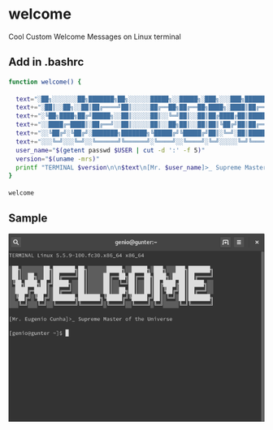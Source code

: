# welcome
Cool Custom Welcome Messages on Linux terminal

## Add in .bashrc

```sh
function welcome() {

  text="░██╗░░░░░░░██╗███████╗██╗░░░░░░█████╗░░█████╗░███╗░░░███╗███████╗\n"
  text+="░██║░░██╗░░██║██╔════╝██║░░░░░██╔══██╗██╔══██╗████╗░████║██╔════╝\n"
  text+="░╚██╗████╗██╔╝█████╗░░██║░░░░░██║░░╚═╝██║░░██║██╔████╔██║█████╗░░\n"
  text+="░░████╔═████║░██╔══╝░░██║░░░░░██║░░██╗██║░░██║██║╚██╔╝██║██╔══╝░░\n"
  text+="░░╚██╔╝░╚██╔╝░███████╗███████╗╚█████╔╝╚█████╔╝██║░╚═╝░██║███████╗\n"
  text+="░░░╚═╝░░░╚═╝░░╚══════╝╚══════╝░╚════╝░░╚════╝░╚═╝░░░░░╚═╝╚══════╝\n"
  user_name="$(getent passwd $USER | cut -d ':' -f 5)"
  version="$(uname -mrs)"
  printf "TERMINAL $version\n\n$text\n[Mr. $user_name]>_ Supreme Master of the Universe\n\n";
}

welcome
```
## Sample
![Welcome](https://github.com/eugenio-cunha/welcome/blob/master/terminal.png)